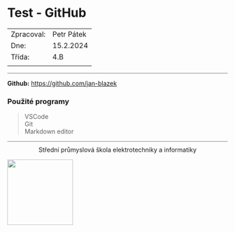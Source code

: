 # Test - GitHub
|||
|-|-|
|Zpracoval:|Petr Pátek|
|Dne:|15.2.2024|
|Třída:|4.B|
|||

<p style="center; border-top: 1px solid gray;"></p>

**Github:**
<https://github.com/jan-blazek>

### Použité programy
>VSCode  
>Git  
>Markdown editor



<p style="text-align: center; border-top: 1px solid gray; padding-top: 10px;">Střední průmyslová škola elektrotechniky a informatiky</p>

<img src="https://www.spsemoh.cz/logos/spsei-vektor-barevne.svg" width="150px">

